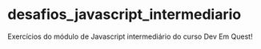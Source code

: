 # desafios_javascript_intermediario

Exercícios do módulo de Javascript intermediário do curso Dev Em Quest! 
